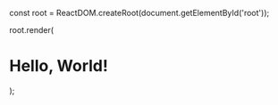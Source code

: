 const root = ReactDOM.createRoot(document.getElementById('root'));

root.render(<h1>Hello, World!</h2>);




